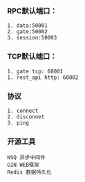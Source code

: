 
### RPC默认端口：

	1. data:50001
	2. gate:50002
	3. session:50003

### TCP默认端口：

	1. gate tcp: 60001
	1. rest_api http: 60002

### 协议

	1. connect 
	2. disconnet 
	3. ping
	
### 开源工具

	NSQ 异步中间件
	GIN WEB框架
	Redis 数据持久化


